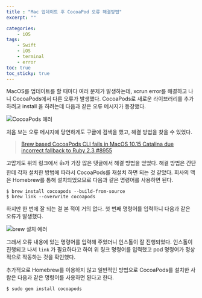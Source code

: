 ```yaml
---
title : "Mac 업데이트 후 CocoaPod 오류 해결방법"
excerpt: ""

categories:
    - iOS
tags:
    - Swift
    - iOS
    - terminal
    - error
toc: true
toc_sticky: true
---
```


MacOS를 업데이트를 할 때마다 여러 문제가 발생하는데, xcrun error를 해결하고 나니 CocoaPods에서 다른 오류가 발생했다. CocoaPods로 새로운 라이브러리를 추가하려고 install 을 하려는데 다음과 같은 오류 메시지가 등장했다.

![CocoaPods 에러](/assets/images/posts/Git/2020-12-04-1/1.png)

처음 보는 오류 메시지에 당연하게도 구글에 검색을 했고, 해결 방법을 찾을 수 있었다. 

> [Brew based CocoaPods CLI fails in MacOS 10.15 Catalina due incorrect fallback to Ruby 2.3 #8955](https://github.com/CocoaPods/CocoaPods/issues/8955)

고맙게도 위의 링크에서 👍가 가장 많은 댓글에서 해결 방법을 얻었다. 해결 방법은 간단한데 각자 설치한 방법에 따라서 CocoaPods를 재설치 하면 되는 것 같았다. 회사의 맥은 Homebrew를 통해 설치되었으므로 다음과 같은 명령어를 사용하면 된다.

```
$ brew install cocoapods --build-from-source
$ brew link --overwrite cocoapods
```

하지만 한 번에 잘 되는 걸 본 적이 거의 없다. 첫 번째 명령어를 입력하니 다음과 같은 오류가 발생했다.

![brew 설치 에러](/assets/images/posts/Git/2020-12-04-1/2.png)

그래서 오류 내용에 있는 명령어를 입력해 주었더니 인스톨이 잘 진행되었다. 인스톨이 진행되고 나서 `link` 가 필요하다고 하여 위 링크 명령어를 입력했고 pod 명령어가 정상적으로 작동하는 것을 확인했다.

추가적으로 Homebrew를 이용하지 않고 일반적인 방법으로 CocoaPods를 설치한 사람은 다음과 같은 명령어를 사용하면 된다고 한다.

```
$ sudo gem install cocoapods
```